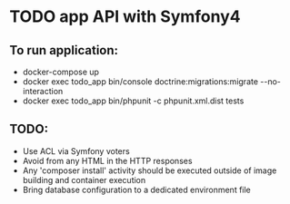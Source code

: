 TODO app API with Symfony4
==========================

To run application:
-------------------

* docker-compose up
* docker exec todo_app bin/console doctrine:migrations:migrate --no-interaction
* docker exec todo_app bin/phpunit -c phpunit.xml.dist tests

TODO:
-----

* Use ACL via Symfony voters
* Avoid from any HTML in the HTTP responses
* Any 'composer install' activity should be executed outside of image building and container execution
* Bring database configuration to a dedicated environment file
